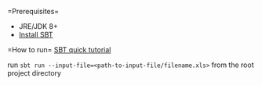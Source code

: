 =Prerequisites=
* JRE/JDK 8+
* [Install SBT](https://www.scala-sbt.org/1.0/docs/Setup.html)


=How to run=
[SBT quick tutorial](https://alvinalexander.com/scala/sbt-how-to-compile-run-package-scala-project)

run `sbt run --input-file=<path-to-input-file/filename.xls>` from the root project directory